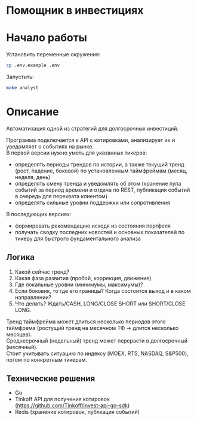 # Помощник в инвестициях

# Начало работы

Установить переменные окружения:

```sh
cp .env.example .env
```

Запустить:

```sh
make analyst
```

# Описание

Автоматизация одной из стратегий для долгосрочных инвестиций.

Программа подключается к API с котировками, анализирует их и уведомляет о событиях на рынке.  
В первой версии нужно уметь для указанных тикеров:

 - определять периоды трендов по истории, а также текущий тренд (рост, падение, боковой) по установленным таймфреймам (месяц, неделя, день)
 - определять смену тренда и уведомлять об этом (хранение пула событий за период времени и отдача по REST, публикация событий в очередь для перехвата клиентом)
 - определять сильные уровни поддержки или сопротивления

В последующих версиях:

 - формировать рекомендацию исходя из состояния портфеля
 - получать сводку последних новостей и основных показателей по тикеру для быстрого фундаментального анализа

## Логика

1. Какой сейчас тренд?
2. Какая фаза развития (пробой, коррекция, движение)
3. Где локальные уровни (минимумы, максимумы)?
4. Если боковик, то где его границы? Когда состоится выход и в каком направлении?
5. Что делать? Ждать/CASH, LONG/CLOSE SHORT или SHORT/CLOSE LONG.

Тренд таймфрейма может длиться несколько периодов этого таймфрема (ростущий тренд на месячном ТФ -> длится несколько месяцев).  
Среднесрочный (недельный) тренд может перерасти в долгосрочный (месячный).  
Стоит учитывать ситуацию по индексу (MOEX, RTS, NASDAQ, S&P500), потом по конкретным тикерам.  

## Технические решения

 - Go
 - Tinkoff API для получения котировок (https://github.com/Tinkoff/invest-api-go-sdk)
 - Redis (хранение котировок, публкация событий)
